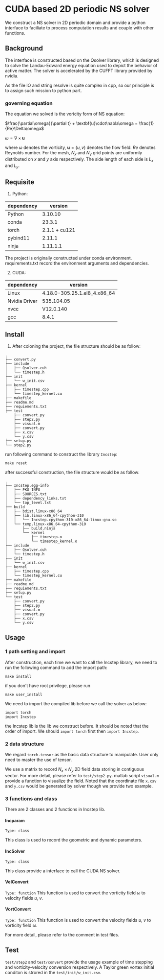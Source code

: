 # CUDA based 2D periodic NS solver
We construct a NS solver in 2D periodic domain and provide a python interface to faciliate to process computation results and couple with other functions.

## Background
The interface is constructed based on the Qsolver library, which is designed to solve the Landau-Edward energy equation used to depict the behavior of active matter. The solver is accelerated by the CUFFT library provided by nvidia. 

As the file IO and string resolve is quite complex in cpp, so our principle is to assign such mission to python part.

### governing equation
The equation we solved is the voricity form of NS equation:

$\frac{\partial\omega}{\partial t} + \textbf{u}\cdot\nabla\omega = \frac{1}{Re}\Delta\omega$

$\omega = \nabla\times\textbf{u}$

where $\omega$ denotes the vorticity, $\textbf{u} = (u,v)$ denotes the flow field. $Re$ denotes Reynolds number. For the mesh, $N_x$ and $N_y$ grid points are uniformly distributed on $x$ and $y$ axis respectively. The side length of each side is $L_x$ and $L_y$.


## Requisite
1. Python: 

|dependency | version|
|---|---|
|Python| 3.10.10 |
|conda | 23.3.1 |
|torch | 2.1.1 + cu121 |
|pybind11 | 2.11.1 |
|ninja | 1.11.1.1 |

The project is originally constructed under conda environment. requirements.txt record the environment arguments and dependencies.

2. CUDA:

|dependency | version|
|---|---|
|Linux| 4.18.0-305.25.1.el8_4.x86_64 |
|Nvidia Driver| 535.104.05 |
|nvcc| V12.0.140 |
|gcc| 8.4.1 |

## Install
1. After coloning the project, the file structure should be as follow:
```
.
├── convert.py
├── include
│   ├── Qsolver.cuh
│   └── timestep.h
├── init
│   └── w_init.csv
├── kernel
│   ├── timestep.cpp
│   └── timestep_kernel.cu
├── makefile
├── readme.md
├── requiements.txt
├── test
    ├── convert.py
    ├── step2.py
    ├── visual.m
    ├── convert.py
    ├── x.csv
    └── y.csv
├── setup.py
└── step2.py
```
run following command to construct the library ```Incstep```:
```(shell)
make reset
```
after successful construction, the file structure would be as follow:
```
.
├── Incstep.egg-info
│   ├── PKG-INFO
│   ├── SOURCES.txt
│   ├── dependency_links.txt
│   └── top_level.txt
├── build
│   ├── bdist.linux-x86_64
│   ├── lib.linux-x86_64-cpython-310
│   │   └── Incstep.cpython-310-x86_64-linux-gnu.so
│   └── temp.linux-x86_64-cpython-310
│       ├── build.ninja
│       └── kernel
│           ├── timestep.o
│           └── timestep_kernel.o
├── include
│   ├── Qsolver.cuh
│   └── timestep.h
├── init
│   └── w_init.csv
├── kernel
│   ├── timestep.cpp
│   └── timestep_kernel.cu
├── makefile
├── readme.md
├── requiements.txt
├── setup.py
└── test
    ├── convert.py
    ├── step2.py
    ├── visual.m
    ├── convert.py
    ├── x.csv
    └── y.csv
```


## Usage
### 1 path setting and import 
After construction, each time we want to call the Incstep library, we need to run the following command to add the import path:
```(shell)
make install
```
if you don't have root privilege, please run
```
make user_install
```
We need to import the compiled lib before we call the solver as below:
```(python)
import torch
import Incstep
```
the Incstep lib is the lib we construct before. It should be noted that the order of import. We should ```import torch``` first then ```import Incstep```.

### 2 data structure
We regard ```torch.tensor``` as the basic data structure to manipulate. User only need to master the use of tensor. 

We use a matrix to record $N_x\times N_y$ 2D field data storing in contiguous vector. For more detail, please refer to ```test/step2.py```. matlab script ```visual.m``` provide a function to visualize the field. Noted that the coordinate file ```x.csv``` and ```y.csv``` would be generated by solver though we provide two example. 
### 3 functions and class
There are 2 classes and 2 functions in Incstep lib.

#### Incparam
```Type: class```

This class is used to record the geometric and dynamic parameters.

#### IncSolver
```Type: class```

This class provide a interface to call the CUDA NS solver.

#### VelConvert
```Type: function```
This function is used to convert the vorticity field $\omega$ to velocity fields $u$, $v$.

#### VortConvert
```Type: function```
This function is used to convert the velocity fields $u$, $v$ to vorticity field $\omega$.

For more detail, please refer to the comment in test files.

## Test
```test/step2``` and ```test/convert``` provide the usage example of time stepping and vorticity-velocity conversion respectively. A Taylor green vortex initial conditon is strored in the ```test/init/w_init.csv```. 